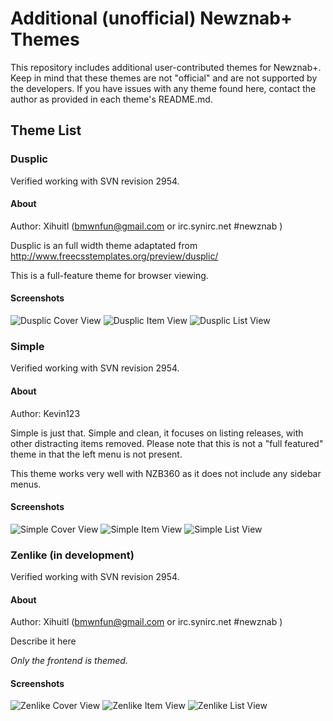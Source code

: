 # Additional (unofficial) Newznab+ Themes #
This repository includes additional user-contributed themes for Newznab+. Keep in mind that these themes are not "official" and are not supported by the developers.
If you have issues with any theme found here, contact the author as provided in each theme's README.md.

## Theme List ##

### Dusplic ###
Verified working with SVN revision 2954.
#### About ####
Author: Xihuitl (bmwnfun@gmail.com or irc.synirc.net #newznab <xihuitl>)

Dusplic is an full width theme adaptated from http://www.freecsstemplates.org/preview/dusplic/

This is a full-feature theme for browser viewing.

#### Screenshots ####
![Dusplic Cover View](https://raw.github.com/Xihuitl/Newznab_Themes/master/screenshots/dusplic-coverview-small.jpg)
![Dusplic Item View](https://raw.github.com/Xihuitl/Newznab_Themes/master/screenshots/dusplic-itemview-small.jpg)
![Dusplic List View](https://raw.github.com/Xihuitl/Newznab_Themes/master/screenshots/dusplic-listview-small.jpg)

### Simple ###
Verified working with SVN revision 2954.

#### About ####
Author: Kevin123

Simple is just that. Simple and clean, it focuses on listing releases, with other distracting items removed. Please note that this is not a "full featured" theme in that the left menu is not present.

This theme works very well with NZB360 as it does not include any sidebar menus.

#### Screenshots ####
![Simple Cover View](https://raw.github.com/Xihuitl/Newznab_Themes/master/screenshots/simple-coverview-small.jpg)
![Simple Item View](https://raw.github.com/Xihuitl/Newznab_Themes/master/screenshots/simple-itemview-small.jpg)
![Simple List View](https://raw.github.com/Xihuitl/Newznab_Themes/master/screenshots/simple-listview-small.jpg)

### Zenlike (in development) ###
Verified working with SVN revision 2954.
#### About ####
Author: Xihuitl (bmwnfun@gmail.com or irc.synirc.net #newznab <xihuitl>)

Describe it here

*Only the frontend is themed.*

#### Screenshots ####
![Zenlike Cover View](https://raw.github.com/Xihuitl/Newznab_Themes/master/screenshots/zenlike-coverview-small.jpg)
![Zenlike Item View](https://raw.github.com/Xihuitl/Newznab_Themes/master/screenshots/zenlike-itemview-small.jpg)
![Zenlike List View](https://raw.github.com/Xihuitl/Newznab_Themes/master/screenshots/zenlike-listview-small.jpg)
